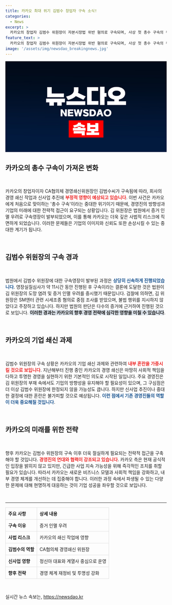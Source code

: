 ```yaml
---
title: 카카오 최대 위기 김범수 창업자 구속 소식!
categories:
  - News
excerpt: >
  카카오의 창업자 김범수 위원장이 자본시장법 위반 혐의로 구속되며, 사상 첫 총수 구속의 위기에 직면했다. 이번 사건은 카카오 쇄신 작업과 신사업 추진에 심각한 영향을 미칠 것으로 예상되며, 내부 혼란이 가중될 전망이다.
feature_text: >
  카카오의 창업자 김범수 위원장이 자본시장법 위반 혐의로 구속되며, 사상 첫 총수 구속의 위기에 직면했다. 이번 사건은 카카오 쇄신 작업과 신사업 추진에 심각한 영향을 미칠 것으로 예상되며, 내부 혼란이 가중될 전망이다.
image: '/assets/img/newsdao_breakingnews.jpg'
---
```


<p><img src="/assets/img/newsdao_breakingnews.jpg" alt="ontimetimes 속보" /></p>

<h2 data-ke-size="size26">카카오의 총수 구속이 가져온 변화</h2>

<p data-ke-size="size16">&nbsp;</p>

<p>카카오의 창업자이자 CA협의체 경영쇄신위원장인 김범수씨가 구속됨에 따라, 회사의 경영 쇄신 작업과 신사업 추진에 <b><span style="color: #ee2323;">부정적 영향이 예상되고 있습니다</span></b>. 이번 사건은 카카오에게 처음으로 맞이하는 '총수 구속'이라는 중대한 위기이기 때문에, 경영진의 방향성과 기업의 미래에 대한 전략적 접근이 요구되는 상황입니다. 김 위원장은 법원에서 증거 인멸 우려로 구속영장이 발부되었으며, 이를 통해 카카오는 더욱 깊은 사법적 리스크에 직면하게 되었습니다. 이러한 문제들은 기업의 이미지와 신뢰도 또한 손상시킬 수 있는 중대한 계기가 됩니다.</p>

<p data-ke-size="size16">&nbsp;</p>

<h2 data-ke-size="size26">김범수 위원장의 구속 경과</h2>

<p data-ke-size="size16">&nbsp;</p>

<p>법원에서 김범수 위원장에 대한 구속영장이 발부된 과정은 <b><span style="color: #1a5490;">상당히 신속하게 진행되었습니다</span></b>. 영장실질심사가 약 11시간 동안 진행된 후 구속이라는 결론에 도달한 것은 법원이 김 위원장의 도망 염려 및 증거 인멸 우려를 중시했기 때문입니다. 검찰에 의하면, 김 위원장은 SM엔터 관련 시세조종 혐의로 중점 조사를 받았으며, 불법 행위를 지시하지 않았다고 주장하고 있습니다. 하지만 법원의 판단은 다수의 증거에 근거하여 진행된 것으로 보입니다. <b><span style="background-color: #21538527;">이러한 경과는 카카오의 향후 경영 전략에 심각한 영향을 미칠 수 있습니다</span></b>.</p>

<p data-ke-size="size16">&nbsp;</p>

<h2 data-ke-size="size26">카카오의 기업 쇄신 과제</h2>

<p data-ke-size="size16">&nbsp;</p>

<p>김범수 위원장의 구속 상황은 카카오의 기업 쇄신 과제와 관련하여 <b><span style="color: #ee2323;">내부 혼란을 가중시킬 것으로 보입니다</span></b>. 지난해부터 진행 중인 카카오의 경영 쇄신은 마땅히 사회적 책임을 다하고 투명한 경영을 실현하기 위한 기본적인 의도로 시작된 일입니다. 주요 경영진은 김 위원장의 부재 속에서도 기업의 방향성을 유지해야 할 필요성이 있으며, 그 구심점은 더 이상 김범수 위원장에 한정되지 않을 가능성도 큽니다. 하지만 신사업 추진이나 중대한 결정에 대한 혼란은 불가피할 것으로 예상됩니다. <b><span style="color: #1a5490;">이런 점에서 기존 경영진들의 역할이 더욱 중요해질 것입니다</span></b>.</p>

<p data-ke-size="size16">&nbsp;</p>

<h2 data-ke-size="size26">카카오의 미래를 위한 전략</h2>

<p data-ke-size="size16">&nbsp;</p>

<p>향후 카카오는 김범수 위원장의 구속 이후 더욱 절실하게 필요되는 전략적 접근을 구축해야 할 것입니다. <b><span style="color: #ee2323;">경영진의 연대와 협력이 강조되고 있습니다</span></b>. 카카오 측은 현재 공식적인 입장을 밝히지 않고 있지만, 긴급한 사업 지속 가능성을 위해 즉각적인 조치를 취할 필요가 있습니다. 따라서 카카오는 새로운 비즈니스 모델과 사회적 책임을 강화하고, 내부 경영 체계를 개선하는 데 집중해야 합니다. 이러한 과정 속에서 파생될 수 있는 다양한 문제에 대해 현명하게 대응하는 것이 기업 성공을 좌우할 것으로 보입니다.</p>

<p data-ke-size="size16">&nbsp;</p>

<hr />

<table style="width: 100%; border-collapse: collapse;">
<thead>
<tr>
<th style="border: 1px solid #dddddd; text-align: left; padding: 8px;"><b>주요 사항</b></th>
<th style="border: 1px solid #dddddd; text-align: left; padding: 8px;"><b>상세 내용</b></th>
</tr>
</thead>
<tbody>
<tr>
<td style="border: 1px solid #dddddd; text-align: left; padding: 8px;"><b>구속 이유</b></td>
<td style="border: 1px solid #dddddd; text-align: left; padding: 8px;">증거 인멸 우려</td>
</tr>
<tr>
<td style="border: 1px solid #dddddd; text-align: left; padding: 8px;"><b>사법 리스크</b></td>
<td style="border: 1px solid #dddddd; text-align: left; padding: 8px;">카카오의 쇄신 작업에 영향</td>
</tr>
<tr>
<td style="border: 1px solid #dddddd; text-align: left; padding: 8px;"><b>김범수의 역할</b></td>
<td style="border: 1px solid #dddddd; text-align: left; padding: 8px;">CA협의체 경영쇄신 위원장</td>
</tr>
<tr>
<td style="border: 1px solid #dddddd; text-align: left; padding: 8px;"><b>신사업 영향</b></td>
<td style="border: 1px solid #dddddd; text-align: left; padding: 8px;">정신아 대표와 계열사 중심으로 운영</td>
</tr>
<tr>
<td style="border: 1px solid #dddddd; text-align: left; padding: 8px;"><b>향후 전략</b></td>
<td style="border: 1px solid #dddddd; text-align: left; padding: 8px;">경영 체계 재정비 및 투명성 강화</td>
</tr>
</tbody>
</table> 

<p data-ke-size="size16">&nbsp;</p>
실시간 뉴스 속보는, <a href="https://newsdao.kr" rel="dofollow">https://newsdao.kr</a>


